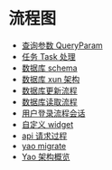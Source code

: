 # 流程图

<!-- links begin -->

- [查询参数 QueryParam](查询参数QueryParam.md)
- [任务 Task 处理](任务Task处理.md)
- [数据库 schema](数据库schema.md)
- [数据库 xun 架构](数据库xun架构.md)
- [数据库更新流程](数据库更新流程.md)
- [数据库读取流程](数据库读取流程.md)
- [用户登录流程会话](用户登录流程会话.md)
- [自定义 widget](自定义widget.md)
- [api 请求过程](api请求过程.md)
- [yao migrate](yao%20migrate.md)
- [Yao 架构概览](Yao%20架构概览.md)
<!-- links end -->
